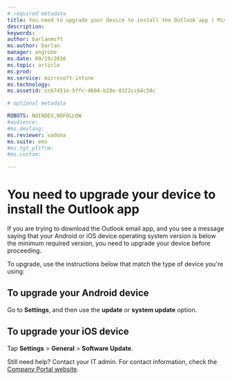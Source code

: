 ```yaml
---
# required metadata
title: You need to upgrade your device to install the Outlook app | Microsoft Docs
description:
keywords:
author: barlanmsftms.author: barlan
manager: angrobe
ms.date: 09/19/2016
ms.topic: article
ms.prod:
ms.service: microsoft-intune
ms.technology:
ms.assetid: ccb7451e-5ffc-4604-b28e-8322cc64c58c

# optional metadata

ROBOTS: NOINDEX,NOFOLLOW
#audience:
#ms.devlang:
ms.reviewer: vadona
ms.suite: ems
#ms.tgt_pltfrm:
#ms.custom:

---
```


# You need to upgrade your device to install the Outlook app

If you are trying to download the Outlook email app, and you see a message saying that your Android or iOS device operating system version is below the minimum required version, you need to upgrade your device before proceeding.

To upgrade, use the instructions below that match the type of device you're using:

## To upgrade your Android device
Go to **Settings**, and then use the **update** or **system update** option.

## To upgrade your iOS device
Tap **Settings** &gt; **General** &gt; **Software Update**.

Still need help? Contact your IT admin. For contact information, check the [Company Portal website](http://portal.manage.microsoft.com).
